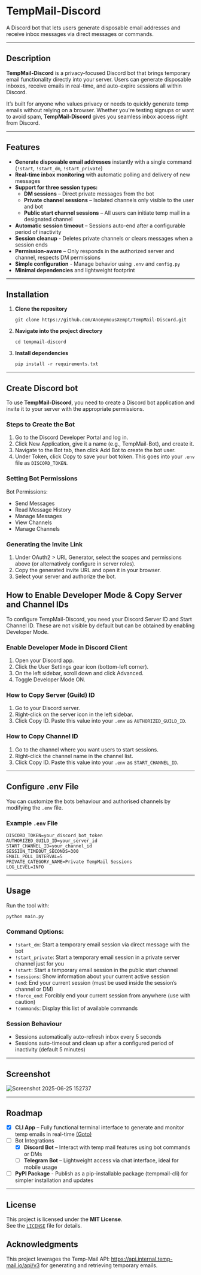 # TempMail-Discord

A Discord bot that lets users generate disposable email addresses and receive inbox messages via direct messages or commands.

---

## Description

**TempMail-Discord** is a privacy-focused Discord bot that brings temporary email functionality directly into your server. Users can generate disposable inboxes, receive emails in real-time, and auto-expire sessions all within Discord.

It’s built for anyone who values privacy or needs to quickly generate temp emails without relying on a browser. Whether you're testing signups or want to avoid spam, **TempMail-Discord** gives you seamless inbox access right from Discord.

---

## Features

- **Generate disposable email addresses** instantly with a single command (`!start`, `!start_dm`, `!start_private`)
- **Real-time inbox monitoring** with automatic polling and delivery of new messages
- **Support for three session types:**
	- **DM sessions** – Direct private messages from the bot
	- **Private channel sessions** – Isolated channels only visible to the user and bot
	- **Public start channel sessions** – All users can initiate temp mail in a designated channel
- **Automatic session timeout** – Sessions auto-end after a configurable period of inactivity
- **Session cleanup** - Deletes private channels or clears messages when a session ends
- **Permission-aware** – Only responds in the authorized server and channel, respects DM permissions
- **Simple configuration** - Manage behavior using `.env` and `config.py`
- **Minimal dependencies**  and lightweight footprint

---

## Installation

1. **Clone the repository**
   ```
   git clone https://github.com/AnonymousXempt/TempMail-Discord.git
   ```

2. **Navigate into the project directory**
   ```
   cd tempmail-discord
   ```

3. **Install dependencies**
   ```
   pip install -r requirements.txt
   ```

---

## Create Discord bot

To use **TempMail-Discord**, you need to create a Discord bot application and invite it to your server with the appropriate permissions.

### Steps to Create the Bot

1. Go to the Discord Developer Portal and log in.
2. Click New Application, give it a name (e.g., TempMail-Bot), and create it.
3. Navigate to the Bot tab, then click Add Bot to create the bot user.
4. Under Token, click Copy to save your bot token. This goes into your `.env` file as `DISCORD_TOKEN`.

### Setting Bot Permissions

Bot Permissions:

- Send Messages
- Read Message History
- Manage Messages
- View Channels
- Manage Channels

### Generating the Invite Link

1. Under OAuth2 > URL Generator, select the scopes and permissions above (or alternatively configure in server roles).
2. Copy the generated invite URL and open it in your browser.
3. Select your server and authorize the bot.

## How to Enable Developer Mode & Copy Server and Channel IDs

To configure TempMail-Discord, you need your Discord Server ID and Start Channel ID. These are not visible by default but can be obtained by enabling Developer Mode.

### Enable Developer Mode in Discord Client

1. Open your Discord app.
2. Click the User Settings gear icon (bottom-left corner).
3. On the left sidebar, scroll down and click Advanced.
4. Toggle Developer Mode ON.

### How to Copy Server (Guild) ID

1. Go to your Discord server.
2. Right-click on the server icon in the left sidebar.
3. Click Copy ID. Paste this value into your `.env` as `AUTHORIZED_GUILD_ID`.

### How to Copy Channel ID

1. Go to the channel where you want users to start sessions.
2. Right-click the channel name in the channel list.
3. Click Copy ID. Paste this value into your `.env` as `START_CHANNEL_ID`.

---

## Configure .env File 

You can customize the bots behaviour and authorised channels by modifying the `.env` file.

### Example `.env` File

```env
DISCORD_TOKEN=your_discord_bot_token
AUTHORIZED_GUILD_ID=your_server_id
START_CHANNEL_ID=your_channel_id
SESSION_TIMEOUT_SECONDS=300
EMAIL_POLL_INTERVAL=5
PRIVATE_CATEGORY_NAME=Private TempMail Sessions
LOG_LEVEL=INFO
```

---
## Usage

Run the tool with:

```
python main.py
```

### Command Options:
- `!start_dm`: Start a temporary email session via direct message with the bot
- `!start_private`: Start a temporary email session in a private server channel just for you
- `!start`: Start a temporary email session in the public start channel
- `!sessions`: Show information about your current active session
- `!end`: End your current session (must be used inside the session’s channel or DM)
- `!force_end`: Forcibly end your current session from anywhere (use with caution)
- `!commands`: Display this list of available commands

### Session Behaviour
- Sessions automatically auto-refresh inbox every 5 seconds
- Sessions auto-timeout and clean up after a configured period of inactivity (default 5 minutes)
---

## Screenshot

![Screenshot 2025-06-25 152737](https://github.com/user-attachments/assets/d7bc7404-5977-4e51-9a20-5b585ea14afd)

---

## Roadmap

- [x] **CLI App** – Fully functional terminal interface to generate and monitor temp emails in real-time [(Goto)](https://github.com/AnonymousXempt/TempMail-CLI)
- [ ] Bot Integrations
   - [x] **Discord Bot** – Interact with temp mail features using bot commands or DMs
   - [ ] **Telegram Bot** – Lightweight access via chat interface, ideal for mobile usage
- [ ] **PyPI Package** - Publish as a pip-installable package (tempmail-cli) for simpler installation and updates

---

## License

This project is licensed under the **MIT License**.  
See the [`LICENSE`](./LICENSE) file for details.

## Acknowledgments
This project leverages the Temp-Mail API: https://api.internal.temp-mail.io/api/v3 for generating and retrieving temporary emails.
